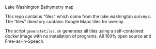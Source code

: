 Lake Washington Bathymetry map

This repo contains "files" which come from the lake washington surveys. The "tiles" directory contains Google Maps tiles for overlay.

The script `generatetiles.sh` generates all tiles using a self-contained docker image with no installation of programs. All
100% open source and Free-as-in-Speech.
